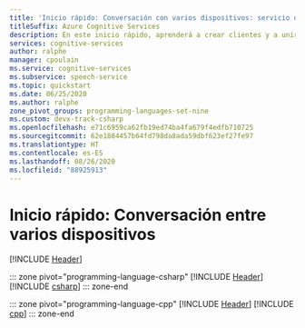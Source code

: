 ```yaml
---
title: 'Inicio rápido: Conversación con varios dispositivos: servicio de voz'
titleSuffix: Azure Cognitive Services
description: En este inicio rápido, aprenderá a crear clientes y a unirlos a una conversación de varios dispositivos mediante el SDK de Voz.
services: cognitive-services
author: ralphe
manager: cpoulain
ms.service: cognitive-services
ms.subservice: speech-service
ms.topic: quickstart
ms.date: 06/25/2020
ms.author: ralphe
zone_pivot_groups: programming-languages-set-nine
ms.custom: devx-track-csharp
ms.openlocfilehash: e71c6959ca62fb19ed74ba4fa679f4edfb710725
ms.sourcegitcommit: 62e1884457b64fd798da8ada59dbf623ef27fe97
ms.translationtype: HT
ms.contentlocale: es-ES
ms.lasthandoff: 08/26/2020
ms.locfileid: "88925913"
---
```

# <a name="quickstart-multi-device-conversation"></a>Inicio rápido: Conversación entre varios dispositivos

[!INCLUDE [Header](../includes/quickstarts/multi-device-conversation/header.md)]

::: zone pivot="programming-language-csharp"
[!INCLUDE [Header](../includes/quickstarts/multi-device-conversation/csharp/header.md)]
[!INCLUDE [csharp](../includes/quickstarts/multi-device-conversation/csharp/csharp.md)]
::: zone-end

::: zone pivot="programming-language-cpp"
[!INCLUDE [Header](../includes/quickstarts/multi-device-conversation/cpp/header.md)]
[!INCLUDE [cpp](../includes/quickstarts/multi-device-conversation/cpp/cpp.md)]
::: zone-end
